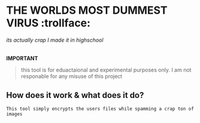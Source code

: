 # THE WORLDS MOST DUMMEST VIRUS :trollface:
###### its actually crap I made it in highschool 

**IMPORTANT**
> this tool is for eduactaional and experimental purposes only. I am not responable for any misuse of this project

## How does it work & what does it do?

```
This tool simply encrypts the users files while spamming a crap ton of images
```
